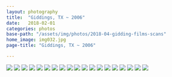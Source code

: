 ```yaml
---
layout: photography
title:  "Giddings, TX ~ 2006"
date:   2018-02-01
categories: photos
base-path: "/assets/img/photos/2018-04-gidding-films-scans"
home_image: img032.jpg
page-title: "Giddings, TX ~ 2006"

---
```


<img src="{{ page.base-path }}/img008.jpg" />
<img src="{{ page.base-path }}/img010.jpg" />
<img src="{{ page.base-path }}/img020.jpg" />
<img src="{{ page.base-path }}/img025.jpg" />
<img src="{{ page.base-path }}/img027.jpg" />
<img src="{{ page.base-path }}/img028.jpg" />
<img src="{{ page.base-path }}/img029.jpg" />
<img src="{{ page.base-path }}/img032.jpg" />
<img src="{{ page.base-path }}/img103.jpg" />
<img src="{{ page.base-path }}/img109.jpg" />
<img src="{{ page.base-path }}/img117.jpg" />
<img src="{{ page.base-path }}/img160.jpg" />
<img src="{{ page.base-path }}/img163.jpg" />
<img src="{{ page.base-path }}/img165.jpg" />
<img src="{{ page.base-path }}/img167.jpg" />
<img src="{{ page.base-path }}/img170.jpg" />
<img src="{{ page.base-path }}/img172.jpg" />
<img src="{{ page.base-path }}/img178.jpg" />
<img src="{{ page.base-path }}/img182.jpg" />